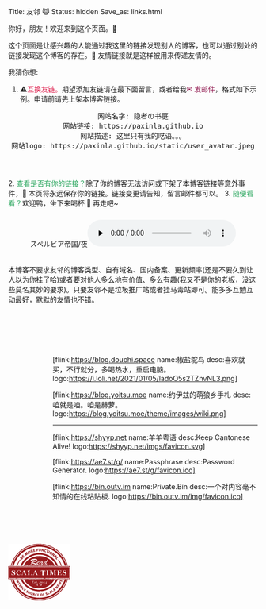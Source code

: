 Title: 友邻 🙀
Status: hidden
Save_as: links.html


你好，朋友！欢迎来到这个页面。🎉 

这个页面是让感兴趣的人能通过我这里的链接发现别人的博客，也可以通过别处的链接发现这个博客的存在。🍻 友情链接就是这样被用来传递友情的。


我猜你想:

1. ⚠️<span style="color: #de1e4c;">互换友链。</span>期望添加友链请在最下面留言，或者给我<a href="mailto:aksura@paranoid.email?subject=Request for Blog Friend Link" style="color:#921b51;text-decoration:none;border:none;">✉ 发邮件</a>，格式如下示例。申请前请先上架本博客链接。
<article style="margin-top:0.5em;margin-bottom:1em;"><header class="blue-star"><pre class="in-article">
网站名字: 隐者の书庭
网站链接: https://paxinla.github.io
网站描述: 这里只有我的呓语。。。
网站logo: https://paxinla.github.io/static/user_avatar.jpeg
</pre></header></article>
2. <span style="color: #25a45a;">查看是否有你的链接？</span>除了你的博客无法访问或下架了本博客链接等意外事件，🍭 本页将永远保存你的链接。链接变更请告知，留言邮件都可以。
3. <span style="color: #25a45a;">随便看看？</span>欢迎鸭，坐下来喝杯 🍵 再走吧~

<div class="container-audio" style="text-align:center;margin-top:1.5rem;margin-bottom:2rem;"><span class="music">スペルビア帝国/夜</span><audio controls preload="none"><source src="http://music.163.com/song/media/outer/url?id=565975068"/>~这里是一首好听的曲子，但你的浏览器不支持 audio 标签，很遗憾你听不到它~</audio></div>


本博客<span class="emp-text">不要求</span>友邻的博客类型、自有域名、国内备案、更新频率(还是不要久到让人以为你挂了哈)或者要对他人多么地有价值、多么有趣(我又不是你的老板，没这些莫名其妙的要求)。只要友邻不是垃圾推广站或者挂马毒站即可。能多多互勉互动最好，默默的友情也不错。

<br/>

<div style="background: url(/theme/images/ornate-border.svg) center top no-repeat transparent; background-size: auto; background-size: contain; height: 1.5rem; width: 100%; -webkit-transform: rotate(180deg); transform: rotate(180deg); margin-top: 1rem; margin-bottom: 1rem;"></div>

<div style="display: inline-block;margin-left: 5.6rem;">

[flink:https://blog.douchi.space name:椒盐鸵鸟 desc:喜欢就买，不行就分，多喝热水，重启电脑。 logo:https://i.loli.net/2021/01/05/ladoO5s2TZnvNL3.png]

[flink:https://blog.yoitsu.moe name:约伊兹的萌狼乡手札 desc:咱就是咱。咱是赫萝。 logo:https://blog.yoitsu.moe/theme/images/wiki.png]


<hr class="circle-split-line" />

[flink:https://shyyp.net name:羊羊粤语 desc:Keep Cantonese Alive! logo:https://shyyp.net/imgs/favicon.svg]

[flink:https://ae7.st/g/ name:Passphrase desc:Password Generator. logo:https://ae7.st/g/favicon.ico]

[flink:https://bin.outv.im name:Private.Bin desc:一个对内容毫不知情的在线粘贴板. logo:https://bin.outv.im/img/favicon.ico]

</div>

<div style="background: url(/theme/images/ornate-border.svg) center top no-repeat transparent; background-size: auto; background-size: contain; height: 1.5rem; width: 100%; margin-top: 1rem;"></div>

<div style="margin-top: 2rem;"><p>
<a href="https://scalatimes.com" target="_blank" rel="nofollow noopener noreferrer">
<img src="/static/scala_times_125.png" style="max-width: 125px;" />
</a>
</p></div>

